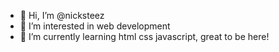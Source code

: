 - 👋 Hi, I’m @nicksteez
- 👀 I’m interested in web development
- 🌱 I’m currently learning html css javascript, great to be here!


<!---
nicksteez/nicksteez is a ✨ special ✨ repository because its `README.md` (this file) appears on your GitHub profile.
You can click the Preview link to take a look at your changes.
--->
